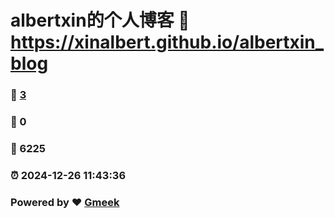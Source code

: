 # albertxin的个人博客 :link: https://xinalbert.github.io/albertxin_blog 
### :page_facing_up: [3](https://xinalbert.github.io/albertxin_blog/tag.html) 
### :speech_balloon: 0 
### :hibiscus: 6225 
### :alarm_clock: 2024-12-26 11:43:36 
### Powered by :heart: [Gmeek](https://github.com/Meekdai/Gmeek)
